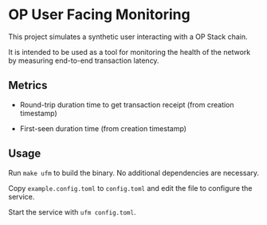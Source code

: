 # OP User Facing Monitoring

This project simulates a synthetic user interacting with a OP Stack chain.

It is intended to be used as a tool for monitoring
the health of the network by measuring end-to-end transaction latency.


## Metrics

* Round-trip duration time to get transaction receipt (from creation timestamp)

* First-seen duration time (from creation timestamp)


## Usage

Run `make ufm` to build the binary. No additional dependencies are necessary.

Copy `example.config.toml` to `config.toml` and edit the file to configure the service.

Start the service with `ufm config.toml`.

